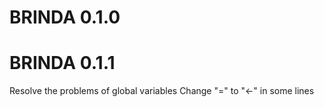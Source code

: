 # BRINDA 0.1.0

# BRINDA 0.1.1
Resolve the problems of global variables
Change "=" to "<-" in some lines

